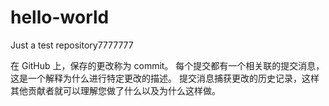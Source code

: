 # hello-world
Just  a test repository7777777


在 GitHub 上，保存的更改称为 commit。 每个提交都有一个相关联的提交消息，这是一个解释为什么进行特定更改的描述。 提交消息捕获更改的历史记录，这样其他贡献者就可以理解您做了什么以及为什么这样做。
